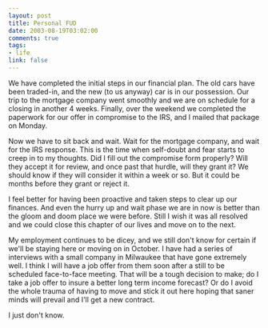 ```yaml
--- 
layout: post
title: Personal FUD
date: 2003-08-19T03:02:00
comments: true
tags:
- life
link: false
---
```

We have completed the initial steps in our financial plan. The old cars have been traded-in, and the new (to us anyway) car is in our possession. Our trip to the mortgage company went smoothly and we are on schedule for a closing in another 4 weeks. Finally, over the weekend we completed the paperwork for our offer in compromise to the IRS, and I mailed that package on Monday.

Now we have to sit back and wait. Wait for the mortgage company, and wait for the IRS response. This is the time when self-doubt and fear starts to creep in to my thoughts. Did I fill out the compromise form properly? Will they accept it for review, and once past that hurdle, will they grant it? We should know if they will consider it within a week or so. But it could be months before they grant or reject it.

I feel better for having been proactive and taken steps to clear up our finances. And even the hurry up and wait phase we are in now is better than the gloom and doom place we were before. Still I wish it was all resolved and we could close this chapter of our lives and move on to the next.

My employment continues to be dicey, and we still don't know for certain if we'll be staying here or moving on in October. I have had a series of interviews with a small company in Milwaukee that have gone extremely well. I think I will have a job offer from them soon after a still to be scheduled face-to-face meeting. That will be a tough decision to make; do I take a job offer to insure a better long term income forecast? Or do I avoid the whole trauma of having to move and stick it out here hoping that saner minds will prevail and I'll get a new contract.

I just don't know.
